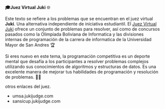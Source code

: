 **🎓Juez Virtual Juki** 🌐

Este texto se refiere a los problemas que se encuentran en el juez virtual **Juki**. Una alternativa independiente de iniciativa estudiantil. El [Juez Virtual Juki](https://judge.juki.app/) ofrece un conjunto de problemas para resolver, así como de concursos pasados como la Olimpiada Boliviana de Informatica y las divisiones internas de programación de la carrera de informatica de la Universidad Mayor de San Andres 🏆

Si eres nuevo en este tema, la programación competitiva es un deporte mental que desafía a los participantes a resolver problemas complejos utilizando sus conocimientos de algoritmos y estructuras de datos. Es una excelente manera de mejorar tus habilidades de programación y resolución de problemas. 🧠💡

otros enlaces del juez.
- umsa.jukijudge.com
- sansicup.jukijudge.com